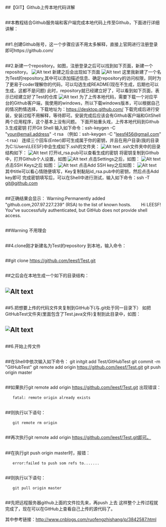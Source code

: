 ##【GIT】Github上传本地代码详解

##
##本教程结合Github服务端和客户端完成本地代码上传至Github，下面进行详细讲解：

##
##1.创建Github账号，这一个步骤应该不用太多解释，直接上官网进行注册登录即可https://github.com/

##
##2.新建一个repository。如图，注册登录之后可以找到如下页面，新建一个repository。 ![Alt text](../md/img/161043457708334.png)新建之后会出现如下页面 ![Alt text](../md/img/161045597233277.png)这里我新建了一个名为Test的repository,其中可以添加描述信息、确定repository的访问权限，同时为了更易于coder理解你的代码，可以勾选生成README(现在不生成，后期也可以生成，这都不是问题)此时，repository就已经建立好了，可以看到如下页面，表示已经建立好了Test的仓库 ![Alt text](../md/img/161050350679358.png)为了上传本地代码，需要下载一个对应平台的Github客户端，我使用的windows，所以下载windows版本，可以根据自己的情况酌情选择，下载地址为：https://desktop.github.com/下载完成后进行安装，安装过程不用解释，等待即可。安装完成后应该会有Github客户端和GitShell两个应用程序，这个基本上没有问题。下面开始重头戏，上传本地代码到Github3.生成密钥打开Git Shell 输入如下命令：ssh-keygen -C "your@email.address" -t rsa （例如：ssh-keygen -C "leesf456@gmail.com" -t rsa）连续三个回车(Enter)即可生成属于你的密钥，并且在用户目录(我的目录为C:\Users\LEESF)中会生成如下.ssh的文件夹： ![Alt text](../md/img/161102286605485.png).ssh文件夹中的目录结构如下： ![Alt text](../md/img/161105058014710.png)打开id_rsa.pub可以查看生成的密钥将密钥复制到Github中，打开Github个人设置，如图 ![Alt text](../md/img/161107509101503.png)点击Settings之后，如图： ![Alt text](../md/img/161108579571954.png)点击SSH Keys之后 如图： ![Alt text](../md/img/161110058327517.png)点击Add SSH key之后如图： ![Alt text](../md/img/161110598797503.png)其中title可以看心情随便填写，Key复制黏贴id_rsa.pub中的密钥，然后点击Add key即可完成密钥填写后，可以在Shell中进行测试，输入如下命令：ssh -T git@github.com

##
##正确结果会显示：	Warning:Permanently added "github.com,207.97.227.239" (RSA) to the list of known hosts.　　Hi LEESF! You"ve successfully authenticated, but GitHub does not provide shell access.

##
##Warning 不用理会

##
##4.clone刚才新建名为Test的repository 到本地，输入命令：

##
##git clone https://github.com/leesf/Test.git

##
##之后会在本地生成一个如下的目录结构：

##
## ![Alt text](../md/img/161436005675642.png)

##
##

##
##5.把想要上传的代码文件夹复制到GitHub下(与.git处于同一目录下） 如把GitHubTest文件夹(里面包含了Test.java文件)复制到此目录中，如图：

##
## ![Alt text](../md/img/161437264264877.png)

##
##

##
##6.开始上传文件

##
##在Shell中依次输入如下命令：	git initgit add Test/GitHubTestgit commit -m "GitHubTest"git remote add origin https://github.com/leesf/Test.gitgit push origin master

##
##如果执行git remote add origin https://github.com/leesf/Test.git 出现错误：	　　fatal: remote origin already exists

##
##则执行以下语句：	　　git remote rm origin

##
##再次执行git remote add origin https://github.com/leesf/Test.git即可。

##
##在执行git push origin master时，报错：	　　error:failed to push som refs to.......

##
##则执行以下语句：	　　git pull origin master

##
##先把远程服务器github上面的文件拉先来，再push 上去	这样整个上传过程就完成了，现在可以在GitHub上查看自己上传的源代码了。其中参考链接：http://www.cnblogs.com/ruofengzhishang/p/3842587.html